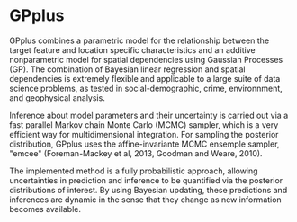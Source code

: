 # GPplus
GPplus combines a parametric model for the relationship between the target feature and location specific characteristics and an additive nonparametric model for spatial dependencies using Gaussian Processes (GP). The combination of Bayesian linear regression and spatial dependencies is extremely flexible and applicable to a large suite of data science problems, as tested in social-demographic, crime, environnment, and geophysical analysis. 

Inference about model parameters and their uncertainty is carried out via a fast parallel Markov chain Monte Carlo (MCMC) sampler, which is a very efficient way for multidimensional integration. For sampling the posterior distribution, GPplus uses the affine-invariante MCMC ensemple sampler, "emcee" (Foreman-Mackey et al, 2013, Goodman and Weare, 2010).

The implemented method is a fully probabilistic approach, allowing uncertainties in prediction and inference to be quantified via the posterior distributions of interest. By using Bayesian updating, these predictions and inferences are dynamic in the sense that they change as new information becomes available. 



